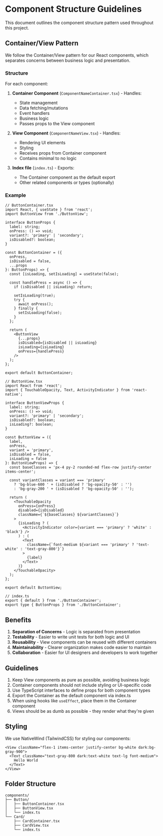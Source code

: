 # Component Structure Guidelines

This document outlines the component structure pattern used throughout this project.

## Container/View Pattern

We follow the Container/View pattern for our React components, which separates concerns between business logic and presentation.

### Structure

For each component:

1. **Container Component** (`ComponentNameContainer.tsx`) - Handles:
   - State management
   - Data fetching/mutations
   - Event handlers
   - Business logic
   - Passes props to the View component

2. **View Component** (`ComponentNameView.tsx`) - Handles:
   - Rendering UI elements
   - Styling
   - Receives props from Container component
   - Contains minimal to no logic

3. **Index file** (`index.ts`) - Exports:
   - The Container component as the default export
   - Other related components or types (optionally)

### Example

```tsx
// ButtonContainer.tsx
import React, { useState } from 'react';
import ButtonView from './ButtonView';

interface ButtonProps {
  label: string;
  onPress: () => void;
  variant?: 'primary' | 'secondary';
  isDisabled?: boolean;
}

const ButtonContainer = ({ 
  onPress, 
  isDisabled = false,
  ...props 
}: ButtonProps) => {
  const [isLoading, setIsLoading] = useState(false);
  
  const handlePress = async () => {
    if (isDisabled || isLoading) return;
    
    setIsLoading(true);
    try {
      await onPress();
    } finally {
      setIsLoading(false);
    }
  };
  
  return (
    <ButtonView 
      {...props}
      isDisabled={isDisabled || isLoading}
      isLoading={isLoading}
      onPress={handlePress}
    />
  );
};

export default ButtonContainer;
```

```tsx
// ButtonView.tsx
import React from 'react';
import { TouchableOpacity, Text, ActivityIndicator } from 'react-native';

interface ButtonViewProps {
  label: string;
  onPress: () => void;
  variant?: 'primary' | 'secondary';
  isDisabled?: boolean;
  isLoading?: boolean;
}

const ButtonView = ({
  label,
  onPress,
  variant = 'primary',
  isDisabled = false,
  isLoading = false
}: ButtonViewProps) => {
  const baseClasses = 'px-4 py-2 rounded-md flex-row justify-center items-center';
  
  const variantClasses = variant === 'primary'
    ? 'bg-blue-600 ' + (isDisabled ? 'bg-opacity-50' : '')
    : 'bg-gray-200 ' + (isDisabled ? 'bg-opacity-50' : '');
  
  return (
    <TouchableOpacity
      onPress={onPress}
      disabled={isDisabled}
      className={`${baseClasses} ${variantClasses}`}
    >
      {isLoading ? (
        <ActivityIndicator color={variant === 'primary' ? 'white' : 'black'} />
      ) : (
        <Text 
          className={`font-medium ${variant === 'primary' ? 'text-white' : 'text-gray-800'}`}
        >
          {label}
        </Text>
      )}
    </TouchableOpacity>
  );
};

export default ButtonView;
```

```tsx
// index.ts
export { default } from './ButtonContainer';
export type { ButtonProps } from './ButtonContainer';
```

## Benefits

1. **Separation of Concerns** - Logic is separated from presentation
2. **Testability** - Easier to write unit tests for both logic and UI
3. **Reusability** - View components can be reused with different containers
4. **Maintainability** - Clearer organization makes code easier to maintain
5. **Collaboration** - Easier for UI designers and developers to work together

## Guidelines

1. Keep View components as pure as possible, avoiding business logic
2. Container components should not include styling or UI-specific code
3. Use TypeScript interfaces to define props for both component types
4. Export the Container as the default component via index.ts
5. When using hooks like `useEffect`, place them in the Container component
6. Views should be as dumb as possible - they render what they're given

## Styling

We use NativeWind (TailwindCSS) for styling our components:

```tsx
<View className="flex-1 items-center justify-center bg-white dark:bg-gray-900">
  <Text className="text-gray-800 dark:text-white text-lg font-medium">
    Hello World
  </Text>
</View>
```

## Folder Structure

```
components/
├── Button/
│   ├── ButtonContainer.tsx
│   ├── ButtonView.tsx
│   └── index.ts
└── Card/
    ├── CardContainer.tsx
    ├── CardView.tsx
    └── index.ts
```